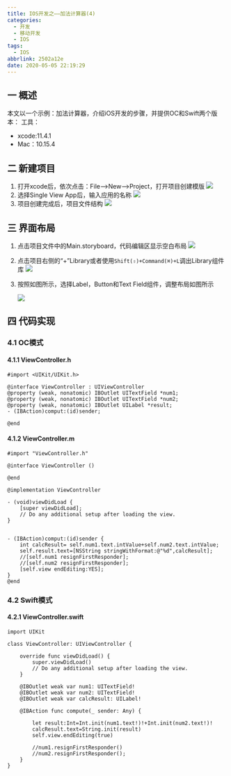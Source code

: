 ```yaml
---
title: IOS开发之——加法计算器(4)
categories:
  - 开发
  - 移动开发
  - IOS
tags:
  - IOS
abbrlink: 2502a12e
date: 2020-05-05 22:19:29
---
```

## 一 概述

本文以一个示例：加法计算器，介绍iOS开发的步骤，并提供OC和Swift两个版本：
工具：
* xcode:11.4.1
* Mac：10.15.4

<!--more-->

## 二 新建项目

1. 打开xcode后，依次点击：File—>New—>Project，打开项目创建模版
   ![][1]
2. 选择Single View App后，输入应用的名称
   ![][2]
3. 项目创建完成后，项目文件结构
   ![][3]

## 三 界面布局

1. 点击项目文件中的Main.storyboard，代码编辑区显示空白布局
   ![][4]
   
2. 点击项目右侧的“+”Library或者使用`Shift(⇧)+Command(⌘)+L`调出Library组件库
   ![][5]
   
3. 按照如图所示，选择Label，Button和Text Field组件，调整布局如图所示

   ![][6]



## 四 代码实现

### 4.1 OC模式

#### 4.1.1 ViewController.h

```
#import <UIKit/UIKit.h>

@interface ViewController : UIViewController
@property (weak, nonatomic) IBOutlet UITextField *num1;
@property (weak, nonatomic) IBOutlet UITextField *num2;
@property (weak, nonatomic) IBOutlet UILabel *result;
- (IBAction)comput:(id)sender;

@end
```

#### 4.1.2 ViewController.m

```
#import "ViewController.h"

@interface ViewController ()

@end

@implementation ViewController

- (void)viewDidLoad {
    [super viewDidLoad];
    // Do any additional setup after loading the view.
}


- (IBAction)comput:(id)sender {
    int calcResult= self.num1.text.intValue+self.num2.text.intValue;
    self.result.text=[NSString stringWithFormat:@"%d",calcResult];
    //[self.num1 resignFirstResponder];
    //[self.num2 resignFirstResponder];
    [self.view endEditing:YES];
}
@end
```

### 4.2 Swift模式

#### 4.2.1 ViewController.swift

```
import UIKit

class ViewController: UIViewController {

    override func viewDidLoad() {
        super.viewDidLoad()
        // Do any additional setup after loading the view.
    }

    @IBOutlet weak var num1: UITextField!
    @IBOutlet weak var num2: UITextField!
    @IBOutlet weak var calcResult: UILabel!
    
    @IBAction func compute(_ sender: Any) {
        
        let result:Int=Int.init(num1.text!)!+Int.init(num2.text!)!
        calcResult.text=String.init(result)
        self.view.endEditing(true)
        
        //num1.resignFirstResponder()
        //num2.resignFirstResponder();  
    }
}
```



[1]:https://raw.githubusercontent.com/PGzxc/images/master/2020/ios-xcode-new-project-template-choice.png
[2]:https://raw.githubusercontent.com/PGzxc/images/master/2020/ios-xcode-new-project-projectname.png
[3]:https://raw.githubusercontent.com/PGzxc/images/master/2020/ios-xcode-new-project-create-finished.png
[4]:https://raw.githubusercontent.com/PGzxc/images/master/2020/ios-xcode-main-storyboard-preview.png
[5]:https://raw.githubusercontent.com/PGzxc/images/master/2020/ios-xcode-add-component-library.png
[6]:https://raw.githubusercontent.com/PGzxc/images/master/2020/ios-project-calc-layout-view.png